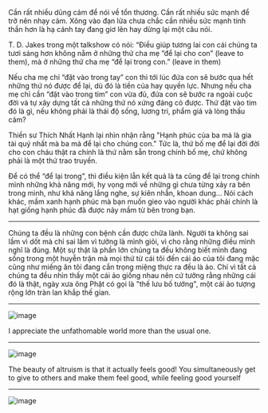 Cần rất nhiều dũng cảm để nói về tổn thương. Cần rất nhiều sức mạnh để trở nên nhạy cảm. Xông vào đạn lửa chưa chắc cần nhiều sức mạnh tinh thần hơn là hạ cánh tay đang giơ lên hay dừng lại một câu nói.

T. D. Jakes trong một talkshow có nói: “Điều giúp tương lai con cái chúng ta tươi sáng hơn không nằm ở những thứ cha mẹ ”để lại cho con” (leave to them), mà ở những thứ cha mẹ “để lại trong con.” (leave in them)

Nếu cha mẹ chỉ “đặt vào trong tay” con thì tới lúc đứa con sẽ bước qua hết những thứ nó được để lại, dù đó là tiền của hay quyền lực. Nhưng nếu cha mẹ chỉ cần “đặt vào trong tim” con vừa đủ, đứa con sẽ bước ra ngoài cuộc đời và tự xây dựng tất cả những thứ nó xứng đáng có được. Thứ đặt vào tim đó là gì, nếu không phải là thái độ sống, lương tri, phẩm giá và lòng thấu cảm?

Thiền sư Thích Nhất Hạnh lại nhìn nhận rằng "Hạnh phúc của ba má là gia tài quý nhất mà ba má để lại cho chúng con." Tức là, thứ bố mẹ để lại đời đời cho con cháu thật ra chính là thứ nằm sẵn trong chính bố mẹ, chứ không phải là một thứ trao truyền.

Để có thể “để lại trong”, thì điều kiện lẫn kết quả là ta cũng để lại trong chính mình những khả năng mới, hy vọng mới về những gì chưa từng xảy ra bên trong mình, như khả năng lắng nghe, sự kiên nhẫn, khoan dung… Nói cách khác, mầm xanh hạnh phúc mà bạn muốn gieo vào người khác phải chính là hạt giống hạnh phúc đã được nảy mầm từ bên trong bạn.


----

Chúng ta đều là những con bệnh cần được chữa lành.  Người ta không sai lầm vì dốt mà chỉ sai lầm vì tưởng là mình giỏi, vì cho rằng những điều mình nghĩ là đúng. Một sự thật là phần lớn chúng ta đều không biết mình đang sống trong một huyễn trận mà mọi thứ từ cái tôi đến cái áo của tôi đang mặc cũng như miếng ăn tôi đang cắn trọng miệng thực ra đều là ảo. Chỉ vì tất cả chúng ta đều nhìn thấy một cái ảo giống nhau nên cứ tưởng rằng những cái đó là thật, ngày xưa ông Phật có gọi là "thế lưu bố tưởng", một cái ảo tượng rộng lớn tràn lan khắp thế gian.

----

![image](https://user-images.githubusercontent.com/22516811/161381195-50ea413e-ed2b-4376-a648-eccbc80db6fc.png)

I appreciate the unfathomable world more than the usual one.

---

![image](https://user-images.githubusercontent.com/22516811/161381769-b6706f7e-91c1-4c5e-9235-f189813098dc.png)

The beauty of altruism is that it actually feels good! You simultaneously get to give to others and make them feel good, while feeling good yourself

---

![image](https://user-images.githubusercontent.com/22516811/161384704-348b7294-7e0c-4b2e-bbfc-82caa7f79941.png)

